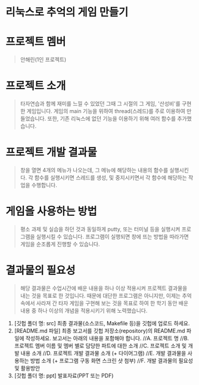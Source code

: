 # 리눅스로 추억의 게임 만들기


# 프로젝트 멤버

> 안해린(1인 프로젝트)


# 프로젝트 소개 

> 타자연습과 함께 재미를 느낄 수 있었던 그때 그 시절의 그 게임, '산성비'를 구현한 게임입니다.
> 게임의 main 기능을 위하여 thread(스레드)를 주로 이용하여 만들었습니다. 
> 또한, 기존 리눅스에 없던 기능을 이용하기 위해 여러 함수를 추가했습니다.


# 프로젝트 개발 결과물

> 창을 열면 4개의 메뉴가 나오는데, 그 메뉴에 해당하는 내용의 함수를 실행시킨다.
> 각 함수를 실행시키면 스레드를 생성, 및 중지시키면서 각 함수에 해당하는 작업을 수행합니다.


# 게임을 사용하는 방법

> 평소 과제 및 실습을 하던 것과 동일하게 putty, 또는 터미널 등을 실행시켜 프로그램을 실행시킬 수 있습니다.
> 프로그램이 실행되면 창에 뜨는 방법을 따라가면 게임을 순조롭게 진행할 수 있습니다.


# 결과물의 필요성

> 해당 결과물은 수업시간에 배운 내용을 하나 이상 적용시켜 프로젝트 결과물을 내는 것을 목표로 한 것입니다.
> 때문에 대단한 프로그램은 아니지만, 이제는 추억 속에서 사라져 간 타자 게임을 구현해 보는 것을 목표로 하여 한 학기 동안 배운 내용 중 하나 이상의 개념을 적용시키기 위해 노력했습니다.



1.	[깃헙 폴더 명: src] 최종 결과물(소스코드, Makefile 등)을 깃헙에 업로드 하세요.
2.	[README.md 파일] 최종 보고서를 깃헙 저장소(repository)의 README.md 파일에 작성하세요. 보고서는 아래의 내용을 포함해야 합니다.
//A.	프로젝트 명 
//B.	프로젝트 멤버 이름 및 멤버 별로 담당한 파트에 대한 소개
//C.	프로젝트 소개 및 개발 내용 소개
//D.	프로젝트 개발 결과물 소개 (+ 다이어그램)
//E.	개발 결과물을 사용하는 방법 소개 (+ 프로그램 구동 화면 스크린 샷 첨부)
//F.	개발 결과물의 필요성 및 활용방안
3.	[깃헙 폴더 명: ppt] 발표자료(PPT 또는 PDF)


